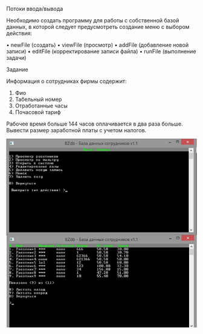 Потоки ввода/вывода

Необходимо создать программу для работы с собственной базой данных, в которой следует предусмотреть создание меню с выбором действия:

•	newFile (создать)
•	viewFile (просмотр)
•	addFile (добавление новой записи)
•	editFile (корректирование записи файла)
•	runFile (выполнение задачи)


Задание

Информация о сотрудниках фирмы содержит:
1)	Фио
2)	Табельный номер
3)	Отработанные часы
4)	Почасовой тариф

Рабочее время больше 144 часов оплачивается в два раза больше.
Вывести размер заработной платы с учетом налогов.

<center>  <img src='./ScreenShot.jpg' alt='Screenshot'/> </center>